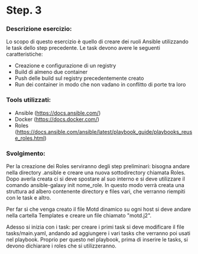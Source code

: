 
# Step. 3
### Descrizione esercizio:

Lo scopo di questo esercizio è quello di creare dei ruoli Ansible utilizzando le task dello step precedente. Le task devono avere le seguenti caratteristiche:
- Creazione e configurazione di un registry 
- Build di almeno due container 
- Push delle build sul registry precedentemente creato
- Run dei container in modo che non vadano in conflitto di porte tra loro

### Tools utilizzati:
- Ansible (https://docs.ansible.com/)
- Docker (https://docs.docker.com/)
- Roles (https://docs.ansible.com/ansible/latest/playbook_guide/playbooks_reuse_roles.html)

### Svolgimento:

Per la creazione dei Roles serviranno degli step preliminari: bisogna andare nella directory .ansible e creare una nuova sottodirectory chiamata Roles. Dopo averla creata ci si deve spostare al suo interno e si deve utilizzare il comando ansible-galaxy init nome_role. In questo modo verrà creata una struttura ad albero contenente directory e files vari, che verranno riempiti con le task e altro. 

Per far sì che venga creato il file Motd dinamico su ogni host si deve andare nella cartella Templates e creare un file chiamato "motd.j2". 

Adesso si inizia con i task: per creare i primi task si deve modificare il file tasks/main.yaml, andando ad aggiungere i vari tasks che verranno poi usati nel playbook. Proprio per questo nel playbook, prima di inserire le tasks, si devono dichiarare i roles che si utilizzeranno.